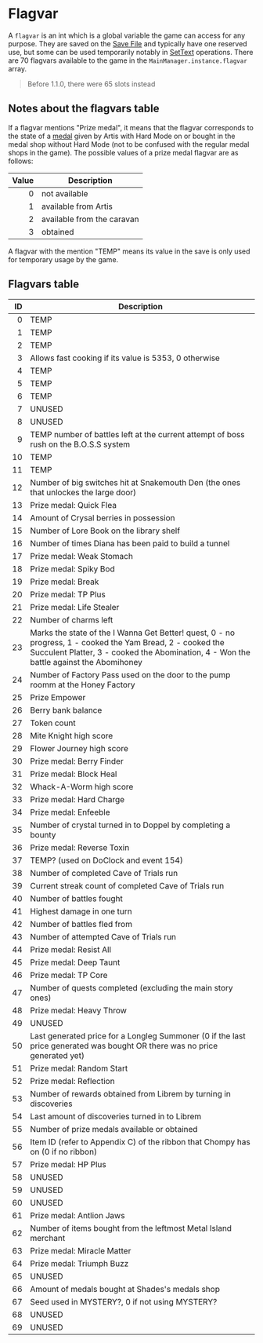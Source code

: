 # Flagvar

A `flagvar` is an int which is a global variable the game can access for any purpose. They are saved on the [Save File](../External%20data%20format/Save%20File.md) and typically have one reserved use, but some can be used temporarily notably in [SetText](../SetText/SetText.md) operations. There are 70 flagvars available to the game in the `MainManager.instance.flagvar` array.

 > Before 1.1.0, there were 65 slots instead

## Notes about the flagvars table

If a flagvar mentions "Prize medal", it means that the flagvar corresponds to the state of a [medal](../Enums%20and%20IDs/Medal.md) given by Artis with Hard Mode on or bought in the medal shop without Hard Mode (not to be confused with the regular medal shops in the game). The possible values of a prize medal flagvar are as follows:

|Value|Description|
|-----:|-----------|
|0|not available|
|1|available from Artis|
|2|available from the caravan|
|3|obtained|

A flagvar with the mention "TEMP" means its value in the save is only used for temporary usage by the game.

## Flagvars table

|ID|Description|
|--:|-----------|
|0|TEMP|
|1|TEMP|
|2|TEMP|
|3|Allows fast cooking if its value is 5353, 0 otherwise|
|4|TEMP|
|5|TEMP|
|6|TEMP|
|7|UNUSED|
|8|UNUSED|
|9|TEMP number of battles left at the current attempt of boss rush on the B.O.S.S system|
|10|TEMP|
|11|TEMP|
|12|Number of big switches hit at Snakemouth Den (the ones that unlockes the large door)|
|13|Prize medal: Quick Flea|
|14|Amount of Crysal berries in possession|
|15|Number of Lore Book on the library shelf|
|16|Number of times Diana has been paid to build a tunnel|
|17|Prize medal: Weak Stomach|
|18|Prize medal: Spiky Bod|
|19|Prize medal: Break|
|20|Prize medal: TP Plus|
|21|Prize medal: Life Stealer|
|22|Number of charms left|
|23|Marks the state of the I Wanna Get Better! quest, 0 - no progress, 1 - cooked the Yam Bread, 2 - cooked the Succulent Platter, 3 - cooked the Abomination, 4 - Won the battle against the Abomihoney|
|24|Number of Factory Pass used on the door to the pump roomm at the Honey Factory|
|25|Prize Empower|
|26|Berry bank balance|
|27|Token count|
|28|Mite Knight high score|
|29|Flower Journey high score|
|30|Prize medal: Berry Finder|
|31|Prize medal: Block Heal|
|32|Whack-A-Worm high score|
|33|Prize medal: Hard Charge|
|34|Prize medal: Enfeeble|
|35|Number of crystal turned in to Doppel by completing a bounty|
|36|Prize medal: Reverse Toxin|
|37|TEMP? (used on DoClock and event 154)|
|38|Number of completed Cave of Trials run|
|39|Current streak count of completed Cave of Trials run|
|40|Number of battles fought|
|41|Highest damage in one turn|
|42|Number of battles fled from|
|43|Number of attempted Cave of Trials run|
|44|Prize medal: Resist All|
|45|Prize medal: Deep Taunt|
|46|Prize medal: TP Core|
|47|Number of quests completed (excluding the main story ones)|
|48|Prize medal: Heavy Throw|
|49|UNUSED|
|50|Last generated price for a Longleg Summoner (0 if the last price generated was bought OR there was no price generated yet)|
|51|Prize medal: Random Start|
|52|Prize medal: Reflection|
|53|Number of rewards obtained from Librem by turning in discoveries|
|54|Last amount of discoveries turned in to Librem|
|55|Number of prize medals available or obtained|
|56|Item ID (refer to Appendix C) of the ribbon that Chompy has on (0 if no ribbon)|
|57|Prize medal: HP Plus|
|58|UNUSED|
|59|UNUSED|
|60|UNUSED|
|61|Prize medal: Antlion Jaws|
|62|Number of items bought from the leftmost Metal Island merchant|
|63|Prize medal: Miracle Matter|
|64|Prize medal: Triumph Buzz|
|65|UNUSED|
|66|Amount of medals bought at Shades's medals shop|
|67|Seed used in MYSTERY?, 0 if not using MYSTERY?|
|68|UNUSED|
|69|UNUSED|
